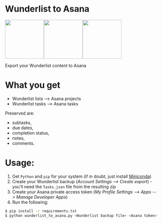 # Wunderlist to Asana
<img src="https://dr0wv9n0kx6h5.cloudfront.net/664cb69d34d0ef040ff8a446e429bce8feb54b41/site/images/logo-big.png" height="128"><img src="http://virtualmarketingpro.com/app/webroot/img/vmp/arrows/Hand%20Drawn%20Arrow%20(37).png" height="128"><img src="https://freeter.io/embedding-web-apps/project-management/asana.png" height="128">

Export your Wunderlist content to Asana

# What you get
- Wunderlist lists --> Asana projects
- Wunderlist tasks --> Asana tasks

Preserved are:

  - subtasks,
  - due dates,
  - completion status,
  - notes,
  - comments.

# Usage:
1. Get `Python` and `pip` for your system (if in doubt, just install [Miniconda](https://docs.conda.io/en/latest/miniconda.html))
2. Create your Wunderlist backup (*Account Settings --> Create export*) - you'll need the `Tasks.json` file from the resulting zip
3. Create your Asana private access token (*My Profile Settings --> Apps --> Manage Developer Apps*)
4. Run the following:
```sh
$ pip install -r requirements.txt
$ python wunderlist_to_asana.py <Wunderlist backup file> <Asana token> <Asana workspace name - must exist already>
```
